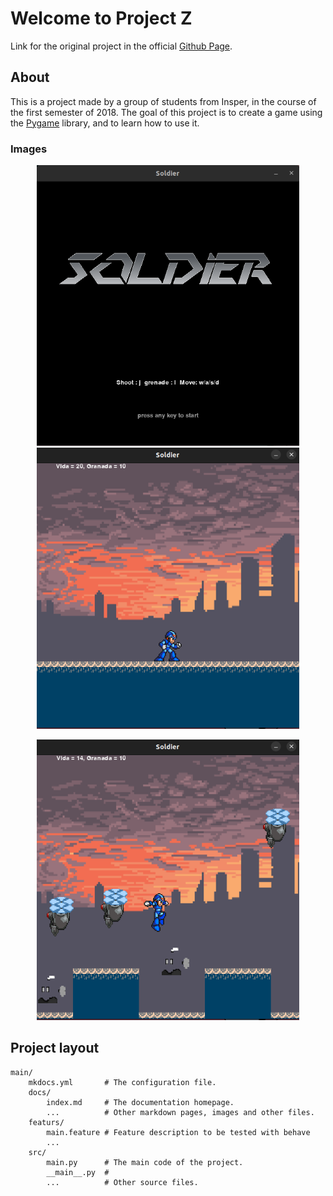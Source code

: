 # Welcome to Project Z

Link for the original project in the official [Github Page](https://github.com/FidyBack/Projeto_Z_de_Jogo).

## About

This is a project made by a group of students from Insper, in the course of the first semester of 2018. The goal of this project is to create a game using the [Pygame](https://www.pygame.org/news) library, and to learn how to use it.

### Images

<p align="center">
   <img src="img/menu.png" width="420">
   <img src="img/start.png" width="420">
</p>

<p align="center">
   <img src="img/enemies.png" width="420">
</p>

## Project layout

    main/
        mkdocs.yml       # The configuration file.
        docs/
            index.md     # The documentation homepage.
            ...          # Other markdown pages, images and other files.
        featurs/
            main.feature # Feature description to be tested with behave 
            ...
        src/
            main.py      # The main code of the project.
            __main__.py  # 
            ...          # Other source files.
